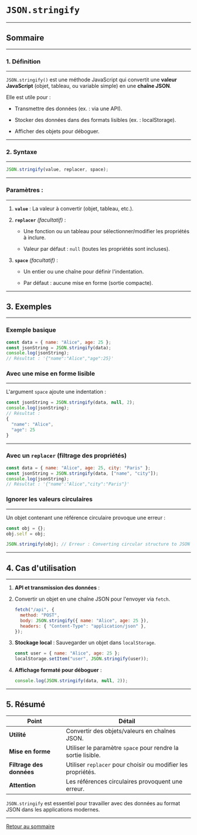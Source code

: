 # `JSON.stringify`

---

## Sommaire

---

### 1. Définition

---

`JSON.stringify()` est une méthode JavaScript qui convertit une **valeur JavaScript** (objet, tableau, ou variable simple) en une **chaîne JSON**.

Elle est utile pour :

- Transmettre des données (ex. : via une API).

- Stocker des données dans des formats lisibles (ex. : localStorage).

- Afficher des objets pour déboguer.

---

### 2. Syntaxe

---

```javascript
JSON.stringify(value, replacer, space);
```

---

### Paramètres :

---

1. **`value`** : La valeur à convertir (objet, tableau, etc.).

2. **`replacer`** *(facultatif)* :

   - Une fonction ou un tableau pour sélectionner/modifier les propriétés à inclure.
   
   - Valeur par défaut : `null` (toutes les propriétés sont incluses).
   
3. **`space`** *(facultatif)* :

   - Un entier ou une chaîne pour définir l'indentation.
   
   - Par défaut : aucune mise en forme (sortie compacte).

---

## 3. Exemples

---

### Exemple basique

```javascript
const data = { name: "Alice", age: 25 };
const jsonString = JSON.stringify(data);
console.log(jsonString);
// Résultat : '{"name":"Alice","age":25}'
```

### Avec une mise en forme lisible

---

L'argument `space` ajoute une indentation :

```javascript
const jsonString = JSON.stringify(data, null, 2);
console.log(jsonString);
// Résultat :
{
  "name": "Alice",
  "age": 25
}
```

---

### Avec un `replacer` (filtrage des propriétés)

```javascript
const data = { name: "Alice", age: 25, city: "Paris" };
const jsonString = JSON.stringify(data, ["name", "city"]);
console.log(jsonString);
// Résultat : '{"name":"Alice","city":"Paris"}'
```

### Ignorer les valeurs circulaires

---

Un objet contenant une référence circulaire provoque une erreur :

```javascript
const obj = {};
obj.self = obj;

JSON.stringify(obj); // Erreur : Converting circular structure to JSON
```

---

## 4. Cas d'utilisation

---

1. **API et transmission des données** :

2. Convertir un objet en une chaîne JSON pour l'envoyer via `fetch`.

   ```javascript
   fetch("/api", {
     method: "POST",
     body: JSON.stringify({ name: "Alice", age: 25 }),
     headers: { "Content-Type": "application/json" },
   });
   ```
2. **Stockage local** : Sauvegarder un objet dans `localStorage`.

   ```javascript
   const user = { name: "Alice", age: 25 };
   localStorage.setItem("user", JSON.stringify(user));
   ```

3. **Affichage formaté pour déboguer** :
   ```javascript
   console.log(JSON.stringify(data, null, 2));
   ```

---

## 5. Résumé
| **Point**              | **Détail**                                                                 |
|------------------------|---------------------------------------------------------------------------|
| **Utilité**            | Convertir des objets/valeurs en chaînes JSON.                             |
| **Mise en forme**      | Utiliser le paramètre `space` pour rendre la sortie lisible.              |
| **Filtrage des données**| Utiliser `replacer` pour choisir ou modifier les propriétés.              |
| **Attention**          | Les références circulaires provoquent une erreur.                        |

`JSON.stringify` est essentiel pour travailler avec des données au format JSON dans les applications modernes.

---

[Retour au sommaire](#sommaire)
